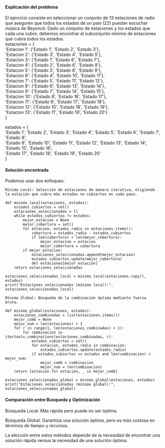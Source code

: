 #### Explicación del problema
El ejercicio consiste en seleccionar un conjunto de 13 estaciones de radio que aseguren que todos los estados de un país (22) puedan escuchar música de Beyoncé. Dado un conjunto de estaciones y los estados que cada una cubre, debemos encontrar el subconjunto mínimo de estaciones que cubra todos los estados.  
estaciones = {  
    'Estacion 1': {'Estado 1', 'Estado 2', 'Estado 3'},  
    'Estacion 2': {'Estado 3', 'Estado 4', 'Estado 5'},  
    'Estacion 3': {'Estado 1', 'Estado 6', 'Estado 7'},  
    'Estacion 4': {'Estado 2', 'Estado 6', 'Estado 8'},  
    'Estacion 5': {'Estado 3', 'Estado 8', 'Estado 9'},  
    'Estacion 6': {'Estado 4', 'Estado 10', 'Estado 11'},  
    'Estacion 7': {'Estado 5', 'Estado 11', 'Estado 12'},  
    'Estacion 8': {'Estado 6', 'Estado 13', 'Estado 14'},  
    'Estacion 9': {'Estado 7', 'Estado 14', 'Estado 15'},  
    'Estacion 10': {'Estado 8', 'Estado 16', 'Estado 17'},  
    'Estacion 11': {'Estado 9', 'Estado 17', 'Estado 18'},  
    'Estacion 12': {'Estado 10', 'Estado 18', 'Estado 19'},  
    'Estacion 13': {'Estado 11', 'Estado 19', 'Estado 20'}  
}


estados = {  
'Estado 1', 'Estado 2', 'Estado 3', 'Estado 4', 'Estado 5', 'Estado 6', 'Estado 7', 'Estado 8',   
'Estado 9', 'Estado 10', 'Estado 11', 'Estado 12', 'Estado 13', 'Estado 14', 'Estado 15', 'Estado 16',  
'Estado 17', 'Estado 18', 'Estado 19', 'Estado 20'  
}  

#### Solución encontrada

Podemos usar dos enfoques:

    Mínimo Local: Selección de estaciones de manera iterativa, eligiendo la estación que cubra más estados no cubiertos en cada paso.
    
    def minimo_local(estaciones, estados):
        estados_cubiertos = set()
        estaciones_seleccionadas = []
        while estados_cubiertos != estados:
            mejor_estacion = None
            mejor_cobertura = set()
            for estacion, estados_radio in estaciones.items():
                cobertura = estados_radio - estados_cubiertos
                if len(cobertura) > len(mejor_cobertura):
                    mejor_estacion = estacion
                    mejor_cobertura = cobertura
            if mejor_estacion:
                estaciones_seleccionadas.append(mejor_estacion)
                estados_cubiertos.update(mejor_cobertura)
                del estaciones[mejor_estacion]
        return estaciones_seleccionadas

    estaciones_seleccionadas_local = minimo_local(estaciones.copy(), estados)
    print("Estaciones seleccionadas (mínimo local):", estaciones_seleccionadas_local)
    
    Mínimo Global: Búsqueda de la combinación óptima mediante fuerza bruta.

    def minimo_global(estaciones, estados):
        estaciones_combinadas = list(estaciones.items())
        mejor_comb = None
        mejor_num = len(estaciones) + 1
        for r in range(1, len(estaciones_combinadas) + 1):
            for combinacion in itertools.combinations(estaciones_combinadas, r):
                estados_cubiertos = set()
                for estacion, estados_radio in combinacion:
                    estados_cubiertos.update(estados_radio)
                if estados_cubiertos == estados and len(combinacion) < mejor_num:
                    mejor_comb = combinacion
                    mejor_num = len(combinacion)
        return [estacion for estacion, _ in mejor_comb]

    estaciones_seleccionadas_global = minimo_global(estaciones, estados)
    print("Estaciones seleccionadas (mínimo global):", estaciones_seleccionadas_global)

#### Comparación entre Busqueda y Optimización

Búsqueda Local: Más rápida pero puede no ser óptima.

Búsqueda Global: Garantiza una solución óptima, pero es más costosa en términos de tiempo y recursos.

La elección entre estos métodos depende de la necesidad de encontrar una solución rápida versus la necesidad de una solución óptima.
